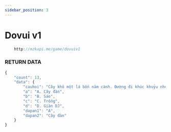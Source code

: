 ```yaml
---
sidebar_position: 3
---
```


# Dovui v1

```jsx title="API Endpoint:"
    http://mzkapi.me/game/dovuiv1
```

### RETURN DATA
```jsx title="http://mzkapi.me/game/dovuiv1"
{
    "count": 13,
    "data": {
        "cauhoi": "Cây khô một lá bốn năm cành. Đường đi khúc khuỷu nhọc tay anh. Gặp kẻ tiểu nhân buồn chẳng nói. Chờ người quân tử mới dương danh. Là gì?",
        "a": "A. Cây đàn",
        "b": "B. Sáo",
        "c": "C. Trống",
        "d": "D. Giàn DJ",
        "dapan1": "A",
        "dapan2": "Cây đàn"
    }
}
```